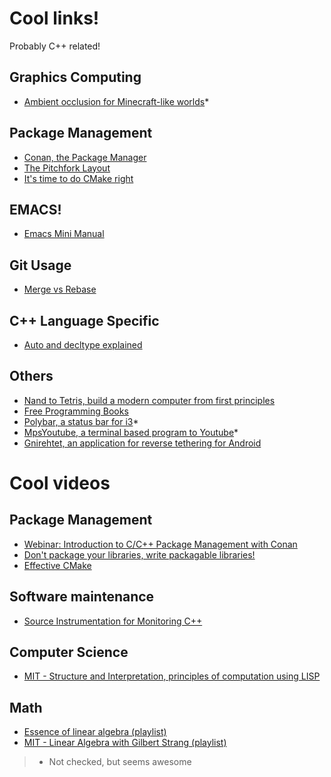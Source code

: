 # Cool links!

Probably C++ related!

## Graphics Computing

* [Ambient occlusion for Minecraft-like worlds](https://0fps.net/2013/07/03/ambient-occlusion-for-minecraft-like-worlds/)*

## Package Management

* [Conan, the Package Manager](https://medium.com/@eirc.m/exploring-conan-21bcd355154)
* [The Pitchfork Layout](https://api.csswg.org/bikeshed/?force=1&url=https://raw.githubusercontent.com/vector-of-bool/pitchfork/develop/data/spec.bs)
* [It's time to do CMake right](https://pabloariasal.github.io/2018/02/19/its-time-to-do-cmake-right/)

## EMACS!

* [Emacs Mini Manual](http://tuhdo.github.io/index.html)

## Git Usage

* [Merge vs Rebase](https://www.atlassian.com/git/tutorials/merging-vs-rebasing#the-golden-rule-of-rebasing)

## C++ Language Specific

* [Auto and decltype explained](http://thbecker.net/articles/auto_and_decltype/section_01.html)

## Others

* [Nand to Tetris, build a modern computer from first principles](https://www.nand2tetris.org/)
* [Free Programming Books](https://github.com/EbookFoundation/free-programming-books)
* [Polybar, a status bar for i3](https://github.com/jaagr/polybar)*
* [MpsYoutube, a terminal based program to Youtube](https://github.com/mps-youtube/mps-youtube)*
* [Gnirehtet, an application for reverse tethering for Android](https://github.com/Genymobile/gnirehtet)

# Cool videos

## Package Management

* [Webinar: Introduction to C/C++ Package Management with Conan](https://www.youtube.com/watch?v=xBLjXdyh3zs)
* [Don't package your libraries, write packagable libraries!](https://www.youtube.com/watch?v=sBP17HQAQjk)
* [Effective CMake](https://www.youtube.com/watch?v=bsXLMQ6WgIk)

## Software maintenance

* [Source Instrumentation for Monitoring C++](https://www.youtube.com/watch?v=0WgC5jnrRx8)

## Computer Science

* [MIT - Structure and Interpretation, principles of computation using LISP](https://www.youtube.com/playlist?list=PLE18841CABEA24090)

## Math

* [Essence of linear algebra (playlist)](https://www.youtube.com/playlist?list=PLZHQObOWTQDPD3MizzM2xVFitgF8hE_ab)
* [MIT - Linear Algebra with Gilbert Strang (playlist)](https://www.youtube.com/playlist?list=PL221E2BBF13BECF6C)

> * Not checked, but seems awesome
